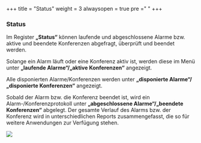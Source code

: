 +++
title = "Status"
weight = 3
alwaysopen = true
pre ="<i class='fa fa-list-alt'></i> "
+++


### Status

Im Register **„Status“** können laufende und abgeschlossene Alarme bzw.
aktive und beendete Konferenzen abgefragt, überprüft und beendet werden.

Solange ein Alarm läuft oder eine Konferenz aktiv ist, werden diese im
Menü unter **„laufende Alarme“/„aktive Konferenzen“** angezeigt.

Alle disponierten Alarme/Konferenzen werden unter **„disponierte
Alarme“/„disponierte Konferenzen“** angezeigt.

Sobald der Alarm bzw. die Konferenz beendet ist, wird ein
Alarm-/Konferenzprotokoll unter **„abgeschlossene Alarme“/„beendete
Konferenzen“** abgelegt. Der gesamte Verlauf des Alarms bzw. der
Konferenz wird in unterschiedlichen Reports zusammengefasst, die so für
weitere Anwendungen zur Verfügung stehen.

![](/img/status.png?classes=shadow)




